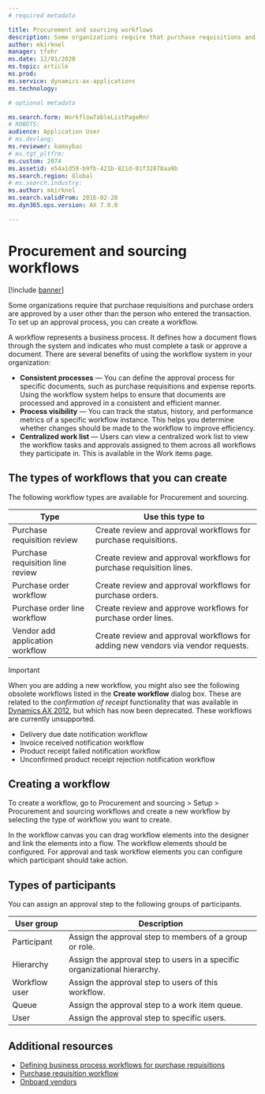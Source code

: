 ```yaml
---
# required metadata

title: Procurement and sourcing workflows
description: Some organizations require that purchase requisitions and purchase orders are approved by a user other than the person who entered the transaction. To set up an approval process, you can create a workflow.
author: mkirknel
manager: tfehr
ms.date: 12/01/2020
ms.topic: article
ms.prod: 
ms.service: dynamics-ax-applications
ms.technology: 

# optional metadata

ms.search.form: WorkflowTableListPageRnr
# ROBOTS: 
audience: Application User
# ms.devlang: 
ms.reviewer: kamaybac
# ms.tgt_pltfrm: 
ms.custom: 2074
ms.assetid: e54a1d59-b9fb-421b-821d-01f32878aa9b
ms.search.region: Global
# ms.search.industry: 
ms.author: mkirknel
ms.search.validFrom: 2016-02-28
ms.dyn365.ops.version: AX 7.0.0

---
```


# Procurement and sourcing workflows

[!include [banner](../includes/banner.md)]

Some organizations require that purchase requisitions and purchase orders are approved by a user other than the person who entered the transaction. To set up an approval process, you can create a workflow.

A workflow represents a business process. It defines how a document flows through the system and indicates who must complete a task or approve a document. There are several benefits of using the workflow system in your organization:

- **Consistent processes** — You can define the approval process for specific documents, such as purchase requisitions and expense reports. Using the workflow system helps to ensure that documents are processed and approved in a consistent and efficient manner.
- **Process visibility** — You can track the status, history, and performance metrics of a specific workflow instance. This helps you determine whether changes should be made to the workflow to improve efficiency.
- **Centralized work list** — Users can view a centralized work list to view the workflow tasks and approvals assigned to them across all workflows they participate in. This is available in the Work items page.

## The types of workflows that you can create

The following workflow types are available for Procurement and sourcing.

| Type | Use this type to |
|---|---|
| Purchase requisition review | Create review and approval workflows for purchase requisitions. |
| Purchase requisition line review | Create review and approval workflows for purchase requisition lines. |
| Purchase order workflow | Create review and approval workflows for purchase orders. |
| Purchase order line workflow | Create review and approve workflows for purchase order lines. |
| Vendor add application workflow | Create review and approval workflows for adding new vendors via vendor requests. |

> [!IMPORTANT]
> When you are adding a new workflow, you might also see the following obsolete workflows listed in the **Create workflow** dialog box. These are related to the *confirmation of receipt* functionality that was available in [Dynamics AX 2012](https://docs.microsoft.com/dynamicsax-2012/appuser-itpro/set-up-procurement-and-sourcing-workflows), but which has now been deprecated. These workflows are currently unsupported.
> 
> - Delivery due date notification workflow
> - Invoice received notification workflow
> - Product receipt failed notification workflow
> - Unconfirmed product receipt rejection notification workflow

## Creating a workflow

To create a workflow, go to Procurement and sourcing &gt; Setup &gt; Procurement and sourcing workflows and create a new workflow by selecting the type of workflow you want to create. 

In the workflow canvas you can drag workflow elements into the designer and link the elements into a flow. The workflow elements should be configured. For approval and task workflow elements you can configure which participant should take action.

## Types of participants

You can assign an approval step to the following groups of participants.

| User group | Description |
|---|---|
| Participant | Assign the approval step to members of a group or role. |
| Hierarchy | Assign the approval step to users in a specific organizational hierarchy. |
| Workflow user | Assign the approval step to users of this workflow. |
| Queue | Assign the approval step to a work item queue. |
| User | Assign the approval step to specific users. |

## Additional resources

- [Defining business process workflows for purchase requisitions](https://www.microsoft.com/download/details.aspx?id=101821)
- [Purchase requisition workflow](purchase-requisitions-workflow.md)
- [Onboard vendors](vendor-onboarding.md)
